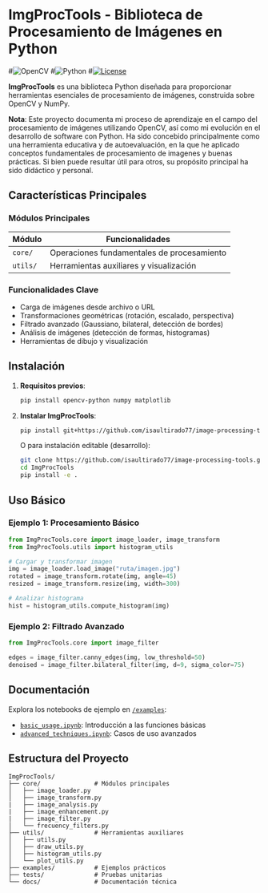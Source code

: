 # **ImgProcTools** - Biblioteca de Procesamiento de Imágenes en Python

#![OpenCV](https://img.shields.io/badge/OpenCV-5.0+-green.svg)
#![Python](https://img.shields.io/badge/Python-3.7+-blue.svg)
#[![License](https://img.shields.io/badge/License-MIT-yellow.svg)](https://opensource.org/licenses/MIT)

**ImgProcTools** es una biblioteca Python diseñada para proporcionar herramientas esenciales de procesamiento de imágenes, construida sobre OpenCV y NumPy. 

**Nota**: Este proyecto documenta mi proceso de aprendizaje en el campo del procesamiento de imágenes utilizando OpenCV, así como mi evolución en el desarrollo de software con Python. Ha sido concebido principalmente como una herramienta educativa y de autoevaluación, en la que he aplicado conceptos fundamentales de procesamiento de imagenes y buenas prácticas. Si bien puede resultar útil para otros, su propósito principal ha sido didáctico y personal.

## Características Principales

### **Módulos Principales**
| Módulo | Funcionalidades |
|--------|----------------|
| `core/` | Operaciones fundamentales de procesamiento |
| `utils/` | Herramientas auxiliares y visualización |

### **Funcionalidades Clave**
- Carga de imágenes desde archivo o URL
- Transformaciones geométricas (rotación, escalado, perspectiva)
- Filtrado avanzado (Gaussiano, bilateral, detección de bordes)
- Análisis de imágenes (detección de formas, histogramas)
- Herramientas de dibujo y visualización

## Instalación

1. **Requisitos previos**:
   ```bash
   pip install opencv-python numpy matplotlib
   ```
   
2. **Instalar ImgProcTools**:
   ```bash
   pip install git+https://github.com/isaultirado77/image-processing-tools.git
   ```
   O para instalación editable (desarrollo):
   ```bash
   git clone https://github.com/isaultirado77/image-processing-tools.git
   cd ImgProcTools
   pip install -e .
   ```

## Uso Básico

### Ejemplo 1: Procesamiento Básico
```python
from ImgProcTools.core import image_loader, image_transform
from ImgProcTools.utils import histogram_utils

# Cargar y transformar imagen
img = image_loader.load_image("ruta/imagen.jpg")
rotated = image_transform.rotate(img, angle=45)
resized = image_transform.resize(img, width=300)

# Analizar histograma
hist = histogram_utils.compute_histogram(img)
```

### Ejemplo 2: Filtrado Avanzado
```python
from ImgProcTools.core import image_filter

edges = image_filter.canny_edges(img, low_threshold=50)
denoised = image_filter.bilateral_filter(img, d=9, sigma_color=75)
```

## Documentación

Explora los notebooks de ejemplo en [`/examples`](examples/):
- [`basic_usage.ipynb`](examples/basic_usage.ipynb): Introducción a las funciones básicas
- [`advanced_techniques.ipynb`](examples/advanced_techniques.ipynb): Casos de uso avanzados

## Estructura del Proyecto
```
ImgProcTools/
├── core/               # Módulos principales
│   ├── image_loader.py
│   ├── image_transform.py
|   ├── image_analysis.py
|   ├── image_enhancement.py
|   ├── image_filter.py
│   └── frecuency_filters.py
├── utils/              # Herramientas auxiliares
│   ├── utils.py
│   ├── draw_utils.py
│   ├── histogram_utils.py
│   └── plot_utils.py
├── examples/           # Ejemplos prácticos
├── tests/              # Pruebas unitarias
└── docs/               # Documentación técnica
```
